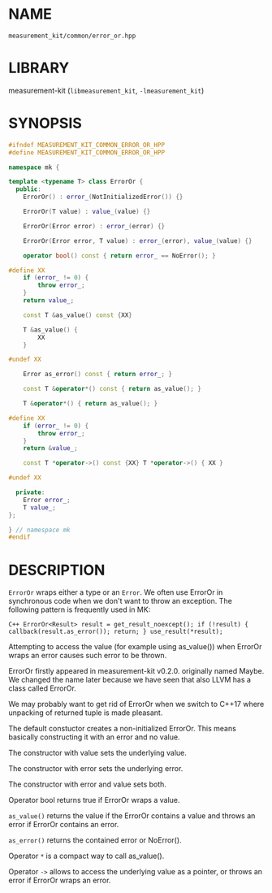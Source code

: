 # NAME

`measurement_kit/common/error_or.hpp`

# LIBRARY

measurement-kit (`libmeasurement_kit`, `-lmeasurement_kit`)

# SYNOPSIS

```C++
#ifndef MEASUREMENT_KIT_COMMON_ERROR_OR_HPP
#define MEASUREMENT_KIT_COMMON_ERROR_OR_HPP

namespace mk {

template <typename T> class ErrorOr {
  public:
    ErrorOr() : error_(NotInitializedError()) {}

    ErrorOr(T value) : value_(value) {}

    ErrorOr(Error error) : error_(error) {}

    ErrorOr(Error error, T value) : error_(error), value_(value) {}

    operator bool() const { return error_ == NoError(); }

#define XX                                                                     \
    if (error_ != 0) {                                                         \
        throw error_;                                                          \
    }                                                                          \
    return value_;

    const T &as_value() const {XX}

    T &as_value() {
        XX
    }

#undef XX

    Error as_error() const { return error_; }

    const T &operator*() const { return as_value(); }

    T &operator*() { return as_value(); }

#define XX                                                                     \
    if (error_ != 0) {                                                         \
        throw error_;                                                          \
    }                                                                          \
    return &value_;

    const T *operator->() const {XX} T *operator->() { XX }

#undef XX

  private:
    Error error_;
    T value_;
};

} // namespace mk
#endif
```

# DESCRIPTION

`ErrorOr` wraps either a type or an `Error`. We often use ErrorOr in synchronous code when we don't want to throw an exception. The following pattern is frequently used in MK: 

```C++ ErrorOr<Result> result = get_result_noexcept(); if (!result) { callback(result.as_error()); return; } use_result(*result); ``` 

Attempting to access the value (for example using as_value()) when ErrorOr wraps an error causes such error to be thrown. 

ErrorOr firstly appeared in measurement-kit v0.2.0. originally named Maybe. We changed the name later because we have seen that also LLVM has a class called ErrorOr. 

We may probably want to get rid of ErrorOr when we switch to C++17 where unpacking of returned tuple is made pleasant.

The default constuctor creates a non-initialized ErrorOr. This means basically constructing it with an error and no value.

The constructor with value sets the underlying value.

The constructor with error sets the underlying error.

The constructor with error and value sets both.

Operator bool returns true if ErrorOr wraps a value.

`as_value()` returns the value if the ErrorOr contains a value and throws an error if ErrorOr contains an error.

`as_error()` returns the contained error or NoError().

Operator `*` is a compact way to call as_value().

Operator `->` allows to access the underlying value as a pointer, or throws an error if ErrorOr wraps an error.

